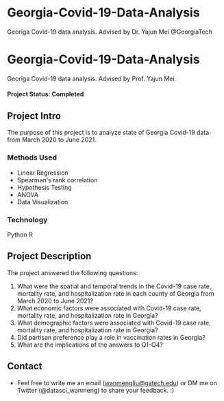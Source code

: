 # Georgia-Covid-19-Data-Analysis
Georiga Covid-19 data analysis. Advised by Dr. Yajun Mei @GeorgiaTech

# Georgia-Covid-19-Data-Analysis
Georiga Covid-19 data analysis. Advised by Prof. Yajun Mei. 

#### Project Status: Completed

## Project Intro
The purpose of this project is to analyze state of Georgia Covid-19 data from March 2020 to June 2021. 

### Methods Used
* Linear Regression
* Spearman's rank correlation
* Hypothesis Testing
* ANOVA
* Data Visualization

### Technology
Python
R

## Project Description
The project answered the following questions:

1. What were the spatial and temporal trends in the Covid-19 case rate, mortality rate, and hospitalization rate in each county of Georgia from March 2020 to June 2021? 
2. What economic factors were associated with Covid-19 case rate, mortality rate, and hospitalization rate in Georgia?
3. What demographic factors were associated with Covid-19 case rate, mortality rate, and hospitalization rate in Georgia?
4. Did partisan preference play a role in vaccination rates in Georgia? 
5. What are the implications of the answers to Q1-Q4?


## Contact
* Feel free to write me an email (wanmengliu@gatech.edu) or DM me on Twitter (@datasci_wanmeng) to share your feedback. :)

